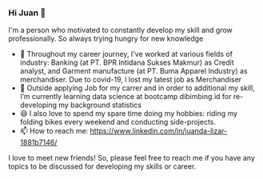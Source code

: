### Hi Juan 👋

I'm a person who motivated to constantly develop my skill and grow professionally. So always trying hungry for new knowledge

- 🔭 Throughout my career journey, I've worked at various fields of industry: Banking (at PT. BPR Intidana Sukses Makmur) as Credit analyst, and Garment manufacture (at PT. Buma Apparel Industry) as merchandiser. Due to covid-19, l lost my latest job as Merchandiser 
- 🌱 Outside applying Job for my carrer and in order to additional my skill, I’m currently learning data science at bootcamp dibimbing.id for re-developing my background statistics
- 😄 I also love to spend my spare time doing my hobbies: riding my folding bikes every weekend  and conducting side-projects.
- 📫 How to reach me: https://www.linkedin.com/in/juanda-lizar-1881b7146/

I love to meet new friends! So, please feel free to reach me if you have any topics to be discussed for developing my skills or career.
